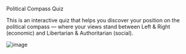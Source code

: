 Political Compass Quiz

This is an interactive quiz that helps you discover your position on the political compass — where your views stand between Left & Right (economic) and Libertarian & Authoritarian (social).

![image](https://github.com/user-attachments/assets/4fdbcea7-4591-4310-81ce-687b2aa91db3)
